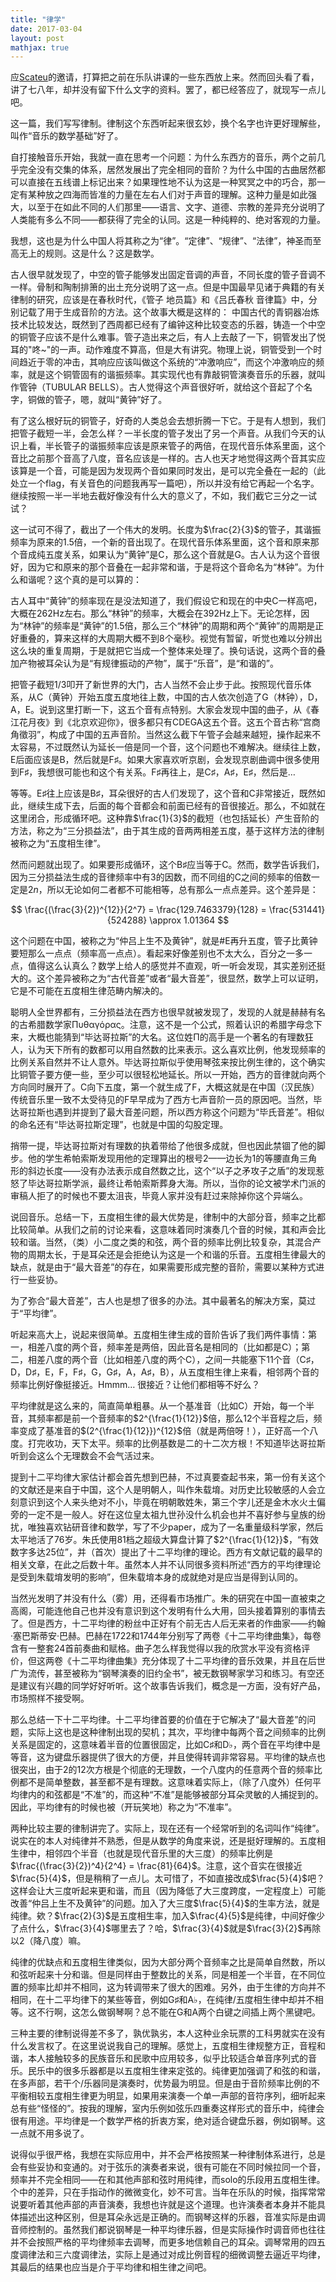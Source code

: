 ```yaml
---
title: "律学"
date: 2017-03-04
layout: post
mathjax: true
---
```


应[Scateu](http://scateu.me)的邀请，打算把之前在乐队讲课的一些东西放上来。然而回头看了看，讲了七八年，却并没有留下什么文字的资料。罢了，都已经答应了，就现写一点儿吧。

这一篇，我们写写律制。律制这个东西听起来很玄妙，换个名字也许更好理解些，叫作“音乐的数学基础”好了。

自打接触音乐开始，我就一直在思考一个问题：为什么东西方的音乐，两个之前几乎完全没有交集的体系，居然发展出了完全相同的音阶？为什么中国的古曲居然都可以直接在五线谱上标记出来？如果理性地不认为这是一种冥冥之中的巧合，那一定有某种放之四海而皆准的力量在左右人们对于声音的理解。这种力量是如此强大，以至于在如此不同的人们那里——语言、文字、道德、宗教的差异充分说明了人类能有多么不同——都获得了完全的认同。这是一种纯粹的、绝对客观的力量。

我想，这也是为什么中国人将其称之为“律”。“定律”、“规律”、“法律”，神圣而至高无上的规则。这是什么？这是数学。

古人很早就发现了，中空的管子能够发出固定音调的声音，不同长度的管子音调不一样。骨制和陶制排箫的出土充分说明了这一点。但是中国最早见诸于典籍的有关律制的研究，应该是在春秋时代，《管子 地员篇》和《吕氏春秋 音律篇》中，分别记载了用于生成音阶的方法。这个故事大概是这样的：
中国古代的青铜器冶炼技术比较发达，既然到了西周都已经有了编钟这种比较变态的乐器，铸造一个中空的铜管子应该不是什么难事。管子造出来之后，有人上去敲了一下，铜管发出了悦耳的"咚~"的一声。动作难度不算高，但是大有讲究。物理上说，铜管受到一个时间趋近于零的冲击，其响应应该叫做这个系统的“冲激响应”，而这个冲激响应的频率，就是这个铜管固有的谐振频率。其实现代也有靠敲铜管演奏音乐的乐器，就叫作管钟（TUBULAR BELLS）。古人觉得这个声音很好听，就给这个音起了个名字，铜做的管子，嗯，就叫“黄钟”好了。

有了这么根好玩的铜管子，好奇的人类总会去想折腾一下它。于是有人想到，我们把管子截短一半，会怎么样？一半长度的管子发出了另一个声音。从我们今天的认识上看，半长管子的谐振频率应该是原来管子的两倍，在现代音乐体系里面，这个音比之前那个音高了八度，音名应该是一样的。古人也天才地觉得这两个音其实应该算是一个音，可能是因为发现两个音如果同时发出，是可以完全叠在一起的（此处立一个flag，有关音色的问题我再写一篇吧），所以并没有给它再起一个名字。继续按照一半一半地去截好像没有什么大的意义了，不如，我们截它三分之一试试？

这一试可不得了，截出了一个伟大的发明。长度为$\frac{2}{3}$的管子，其谐振频率为原来的1.5倍，一个新的音出现了。在现代音乐体系里面，这个音和原来那个音成纯五度关系，如果认为“黄钟”是C，那么这个音就是G。古人认为这个音很好，因为它和原来的那个音叠在一起非常和谐，于是将这个音命名为“林钟”。为什么和谐呢？这个真的是可以算的：

古人耳中“黄钟”的频率现在是没法知道了，我们假设它和现在的中央C一样高吧，大概在262Hz左右。那么“林钟”的频率，大概会在392Hz上下。无论怎样，因为“林钟”的频率是“黄钟”的1.5倍，那么三个“林钟”的周期和两个“黄钟”的周期是正好重叠的，算来这样的大周期大概不到8个毫秒。视觉有暂留，听觉也难以分辨出这么块的重复周期，于是就把它当成一个整体来处理了。换句话说，这两个音的叠加产物被耳朵认为是“有规律振动的产物”，属于“乐音”，是“和谐的”。

把管子截短1/3叩开了新世界的大门，古人当然不会止步于此。按照现代音乐体系，从C（黄钟）开始五度五度地往上数，中国的古人依次创造了G（林钟），D，A，E。说到这里打断一下，这五个音有点特别。大家会发现中国的曲子，从《春江花月夜》到《北京欢迎你》，很多都只有CDEGA这五个音。这五个音古称“宫商角徵羽”，构成了中国的五声音阶。当然这么截下午管子会越来越短，操作起来不太容易，不过既然认为延长一倍是同一个音，这个问题也不难解决。继续往上数，E后面应该是B，然后就是F♯。如果大家喜欢听京剧，会发现京剧曲调中很多使用到F♯，我想很可能也和这个有关系。F♯再往上，是C♯，A♯，E♯，然后是…

等等。E♯往上应该是B♯，耳朵很好的古人们发现了，这个音和C非常接近，既然如此，继续生成下去，后面的每个音都会和前面已经有的音很接近。那么，不如就在这里闭合，形成循环吧。这种靠$\frac{1}{3}$的截短（也包括延长）产生音阶的方法，称之为“三分损益法”，由于其生成的音两两相差五度，基于这样方法的律制被称之为“五度相生律”。

然而问题就出现了。如果要形成循环，这个B♯应当等于C。然而，数学告诉我们，因为三分损益法生成的音律频率中有3的因数，而不同组的C之间的频率的倍数一定是$2n$，所以无论如何二者都不可能相等，总有那么一点点差异。这个差异是：

$$
\frac{(\frac{3}{2})^{12}}{2^7} = \frac{129.7463379}{128} = \frac{531441}{524288} \approx 1.01364
$$

这个问题在中国，被称之为“仲吕上生不及黄钟”，就是#E再升五度，管子比黄钟要短那么一点点（频率高一点点）。看起来好像差别也不太大么，百分之一多一点，值得这么认真么？数学上给人的感觉并不直观，听一听会发现，其实差别还挺大的。这个差异被称之为“古代音差”或者“最大音差”，很显然，数学上可以证明，它是不可能在五度相生律范畴内解决的。

聪明人全世界都有，三分损益法在西方也很早就被发现了，发现的人就是赫赫有名的古希腊数学家Πυθαγόρας。注意，这不是一个公式，照着认识的希腊字母念下来，大概也能猜到“毕达哥拉斯”的大名。这位姓Π的高手是一个著名的有理数狂人，认为天下所有的数都可以用自然数的比来表示。这么喜欢比例，他发现频率的比例关系自然并不让人意外。毕达哥拉斯似乎使用琴弦来按比例生律的，这个确实比铜管子要方便一些，至少可以很轻松地延长。所以一开始，西方的音律就向两个方向同时展开了。C向下五度，第一个就生成了F，大概这就是在中国（汉民族）传统音乐里一致不太受待见的F早早成为了西方七声音阶一员的原因吧。当然，毕达哥拉斯也遇到并提到了最大音差问题，所以西方称这个问题为“毕氏音差”。相似的命名还有“毕达哥拉斯定理”，也就是中国的勾股定理。

捎带一提，毕达哥拉斯对有理数的执着带给了他很多成就，但也因此禁锢了他的脚步。他的学生希帕索斯发现用他的定理算出的根号2——边长为1的等腰直角三角形的斜边长度——没有办法表示成自然数之比，这个“以子之矛攻子之盾”的发现惹怒了毕达哥拉斯学派，最终让希帕索斯葬身大海。所以，当你的论文被学术门派的审稿人拒了的时候也不要太沮丧，毕竟人家并没有赶过来除掉你这个异端么。

说回音乐。总结一下，五度相生律的最大优势是，律制中的大部分音，频率之比都比较简单。从我们之前的讨论来看，这意味着同时演奏几个音的时候，其和声会比较和谐。当然，（类）小二度之类的和弦，两个音的频率比例比较复杂，其混合产物的周期太长，于是耳朵还是会拒绝认为这是一个和谐的乐音。五度相生律最大的缺点，就是由于“最大音差”的存在，如果需要形成完整的音阶，需要以某种方式进行一些妥协。

为了弥合“最大音差”，古人也是想了很多的办法。其中最著名的解决方案，莫过于“平均律”。

听起来高大上，说起来很简单。五度相生律生成的音阶告诉了我们两件事情：第一，相差八度的两个音，频率差是两倍，因此音名是相同的（比如都是C）；第二，相差八度的两个音（比如相差八度的两个C），之间一共能塞下11个音（C♯，D，D♯，E，F，F♯，G，G♯，A，A♯，B），从五度相生律上来看，相邻两个音的频率比例好像挺接近。Hmmm… 很接近？让他们都相等不好么？

平均律就是这么来的，简直简单粗暴。从一个基准音（比如C）开始，每一个半音，其频率都是前一个音频率的$2^{\frac{1}{12}}$倍，那么12个半音程之后，频率变成了基准音的$(2^{\frac{1}{12}})^{12}$倍（就是两倍呀！），正好高一个八度。打完收功，天下太平。频率的比例基数是二的十二次方根！不知道毕达哥拉斯听到会这么个无理数会不会气活过来。

提到十二平均律大家估计都会首先想到巴赫，不过真要查起书来，第一份有关这个的文献还是来自于中国，这个人是明朝人，叫作朱载堉。对历史比较敏感的人会立刻意识到这个人来头绝对不小，毕竟在明朝敢姓朱，第三个字儿还是金木水火土偏旁的一定不是一般人。好在这位皇太祖九世孙没什么机会也并不喜好参与皇族的纷扰，唯独喜欢钻研音律和数学，写了不少paper，成为了一名重量级科学家，然后太平地活了76岁。朱氏使用81档之超级大算盘计算了$2^{\frac{1}{12}}$，“有效数字多达25位”，并（首次）提出了十二平均律的理论。西方有文献记载的最早的相关文章，在此之后数十年。虽然本人并不认同很多资料所述“西方的平均律理论是受到朱载堉发明的影响”，但朱载堉本身的成就绝对是应当是得到认同的。

当然光发明了并没有什么（雾）用，还得看市场推广。朱的研究在中国一直被束之高阁，可能连他自己也并没有意识到这个发明有什么大用，回头接着算别的事情去了。但是西方，十二平均律的粉丝中正好有个前无古人后无来者的作曲家——约翰·塞巴斯蒂安·巴赫。巴赫在1722和1744年分别写了两卷《十二平均律曲集》，每卷含有一整套24首前奏曲和赋格。曲子怎么样我觉得以我的欣赏水平没有资格评价，但这两卷《十二平均律曲集》充分体现了十二平均律的音乐效果，并且在后世广为流传，甚至被称为“钢琴演奏的旧约全书”，被无数钢琴家学习和练习。有空还是建议有兴趣的同学好好听听。这个故事告诉我们，概念是一方面，没有好产品，市场照样不接受啊。

那么总结一下十二平均律。十二平均律首要的价值在于它解决了“最大音差”的问题，实际上这也是这种律制出现的契机；其次，平均律中每两个音之间频率的比例关系是固定的，这意味着半音的位置很固定，比如C♯和D♭，两个音在平均律中是等音，这为键盘乐器提供了很大的方便，并且使得转调非常容易。平均律的缺点也很突出，由于2的12次方根是个彻底的无理数，一个八度内的任意两个音的频率比例都不是简单整数，甚至都不是有理数。这意味着实际上，（除了八度外）任何平均律内的和弦都是“不准”的，而这种“不准”是能够被部分耳朵灵敏的人捕捉到的。因此，平均律有的时候也被（开玩笑地）称之为“不准率”。

两种比较主要的律制讲完了。实际上，现在还有一个经常听到的名词叫作“纯律”。说实在的本人对纯律并不熟悉，但是从数学的角度来说，还是挺好理解的。五度相生律中，相邻四个半音（也就是现代音乐里的大三度）的频率比例是$\frac{(\frac{3}{2})^4}{2^4} = \frac{81}{64}$。注意，这个音实在很接近$\frac{5}{4}$，但是稍稍了一点儿。太可惜了，不如直接改成$\frac{5}{4}$吧？这样会让大三度听起来更和谐，而且（因为降低了大三度跨度，一定程度上）可能改善“仲吕上生不及黄钟”的问题。加入了大三度$\frac{5}{4}$的生率方法，就是纯律。欸？$\frac{2}{3}$是五度相生率，加入$\frac{4}{5}$是纯律，中间好像少了点什么，$\frac{3}{4}$哪里去了？哈，$\frac{3}{4}$就是$\frac{3}{2}$再除以2（降八度）嘛。

纯律的优缺点和五度相生律类似，因为大部分两个音频率之比是简单自然数，所以和弦听起来十分和谐。但是同样由于整数比的关系，同是相差一个半音，在不同位置的频率比却并不相同，这为转调带来了很大的困难。另外，由于生律的方向并不相同，在十二平均律下的某些等音，例如G♯和A♭，在纯律/五度相生律中却并不相等。这不行啊，这怎么做钢琴啊？总不能在G和A两个白键之间插上两个黑键吧。

三种主要的律制说得差不多了，孰优孰劣，本人这种业余玩票的工科男就实在没有什么发言权了。在这里说说我自己的理解。感觉上，五度相生律规整方正，音程和谐，本人接触较多的民族音乐和民歌中应用较多，似乎比较适合单音序列式的音乐。民乐中的很多乐器都是以五度相生律来定弦的。纯律更加强调了和弦的和谐，在多声部，若干个/乐器同是演奏时，优势最为明显。但是由于音阶频率比例的不平衡相较五度相生律更为明显，如果用来演奏一个单一声部的音符序列，细听起来总有些“怪怪的”。按我的理解，室内乐例如弦乐四重奏这样形式的音乐中，纯律会很有用途。平均律是一个数学严格的折衷方案，绝对适合键盘乐器，例如钢琴。这一点就不用多说了。

说得似乎很严格，我想在实际应用中，并不会严格按照某一种律制体系进行，总是会有些妥协和变通的。对于弦乐的演奏者来说，很有可能在不同时候拉同一个音，频率并不完全相同——在和其他声部和弦时用纯律，而solo的乐段用五度相生律。个中的差异，只在手指动作的微微变化，妙不可言。当年在乐队的时候，指挥常常说要听着其他声部的声音演奏，我想也许就是这个道理。也许演奏者本身并不能具体描述出这种区别，但是耳朵永远是正确的。而钢琴这样的乐器，音准实际是由调音师控制的。虽然我们都说钢琴是一种平均律乐器，但是实际操作时调音师也往往并不会按照严格的平均律频率去调琴，而更多地信赖自己的耳朵。调琴常用的四五度调律法和三六度调律法，实际上是通过对成比例音程的细微调整去逼近平均律，其最后的结果也应当是介于平均律和相生律之间吧。

